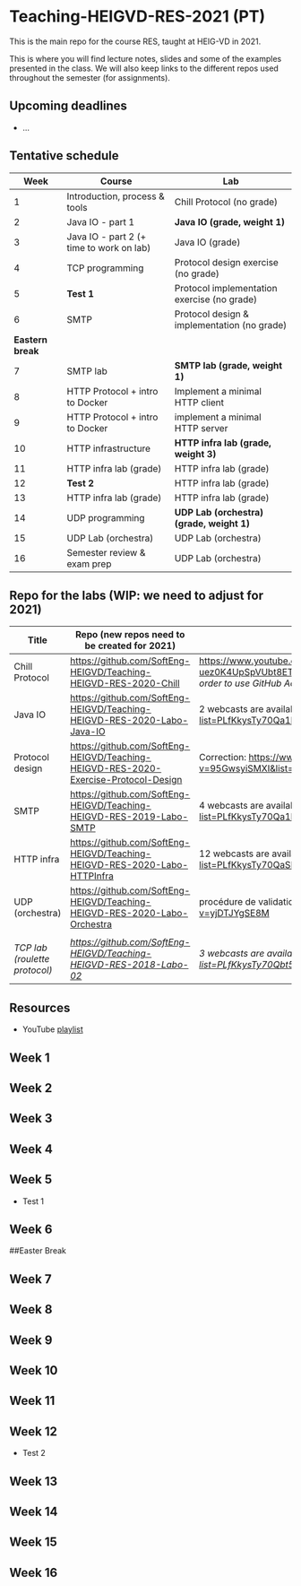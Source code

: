 # Teaching-HEIGVD-RES-2021 (PT)
This is the main repo for the course RES, taught at HEIG-VD in 2021. 

This is where you will find lecture notes, slides and some of the examples presented in the class. We will also keep links to the different repos used throughout the semester (for assignments).

## Upcoming deadlines

* ...

## Tentative schedule

| Week              | Course                                   | Lab                                         |
| ----------------- | ---------------------------------------- | ------------------------------------------- |
| 1                 | Introduction, process & tools            | Chill Protocol (no grade)                   |
| 2                 | Java IO - part 1                         | **Java IO (grade, weight 1)**               |
| 3                 | Java IO - part 2 (+ time to work on lab) | Java IO (grade)                             |
| 4                 | TCP programming                          | Protocol design exercise (no grade)         |
| 5                 | **Test 1**                               | Protocol implementation exercise (no grade) |
| 6                 | SMTP                                     | Protocol design & implementation (no grade) |
| **Eastern break** |                                          |                                             |
| 7                 | SMTP lab                                 | **SMTP lab (grade, weight 1)**              |
| 8                 | HTTP Protocol + intro to Docker          | Implement a minimal HTTP client             |
| 9                 | HTTP Protocol + intro to Docker          | implement a minimal HTTP server             |
| 10                | HTTP infrastructure                      | **HTTP infra lab (grade, weight 3)**        |
| 11                | HTTP infra lab (grade)                   | HTTP infra lab (grade)                      |
| 12                | **Test 2**                               | HTTP infra lab (grade)                      |
| 13                | HTTP infra lab (grade)                   | HTTP infra lab (grade)                      |
| 14                | UDP programming                          | **UDP Lab (orchestra) (grade, weight 1)**   |
| 15                | UDP Lab (orchestra)                      | UDP Lab (orchestra)                         |
| 16                | Semester review & exam prep              | UDP Lab (orchestra)                         |

## Repo for the labs (WIP: we need to adjust for 2021)

| Title                         | Repo (new repos need to be created for 2021)                 | Webcasts                                                     | Graded                 |
| ----------------------------- | ------------------------------------------------------------ | ------------------------------------------------------------ | ---------------------- |
| Chill Protocol                | https://github.com/SoftEng-HEIGVD/Teaching-HEIGVD-RES-2020-Chill | https://www.youtube.com/playlist?list=PLfKkysTy70QaN-uez0K4UpSpVUbt8ETpk (12 webcasts, ~2 hours). *We need to update this, in order to use GitHub Actions instead of TravisCI.* |                        |
| Java IO                       | https://github.com/SoftEng-HEIGVD/Teaching-HEIGVD-RES-2020-Labo-Java-IO | 2 webcasts are available in this playlist: https://www.youtube.com/playlist?list=PLfKkysTy70Qa1IYbV9Xndojc7L-T4keF- (20 minutes) | **Yes**                |
| Protocol design               | https://github.com/SoftEng-HEIGVD/Teaching-HEIGVD-RES-2020-Exercise-Protocol-Design | Correction: https://www.youtube.com/watch?v=95GwsyiSMXI&list=PLfKkysTy70QaSEH6AqwIzVqHJKId73sqR&index=5&t=12s |                        |
| SMTP                          | https://github.com/SoftEng-HEIGVD/Teaching-HEIGVD-RES-2019-Labo-SMTP | 4 webcasts are available in this playlist: https://www.youtube.com/playlist?list=PLfKkysTy70Qa1IYbV9Xndojc7L-T4keF- (~1 hour) | **Yes**                |
| HTTP infra                    | https://github.com/SoftEng-HEIGVD/Teaching-HEIGVD-RES-2020-Labo-HTTPInfra | 12 webcasts are available in this playlist: https://www.youtube.com/playlist?list=PLfKkysTy70QaSEH6AqwIzVqHJKId73sqR | **Yes**                |
| UDP (orchestra)               | https://github.com/SoftEng-HEIGVD/Teaching-HEIGVD-RES-2020-Labo-Orchestra | procédure de validation décrite ici: https://www.youtube.com/watch?v=yjDTJYgSE8M | **Yes**                |
|                               |                                                              |                                                              |                        |
| *TCP lab (roulette protocol)* | *https://github.com/SoftEng-HEIGVD/Teaching-HEIGVD-RES-2018-Labo-02* | *3 webcasts are available in this playlist: https://www.youtube.com/playlist?list=PLfKkysTy70Qbt542FSTZ99gayQdMXIcVo* | *No time for this lab* |

## Resources

- YouTube [playlist](https://www.youtube.com/playlist?list=PLfKkysTy70Qa1IYbV9Xndojc7L-T4keF-)

## 

## Week 1

## Week 2

## Week 3

## Week 4

## Week 5

* Test 1

## Week 6



##Easter Break



## Week 7

## Week 8

## Week 9

## Week 10

## Week 11

## Week 12

* Test 2

## Week 13

## Week 14

## Week 15

## Week 16













